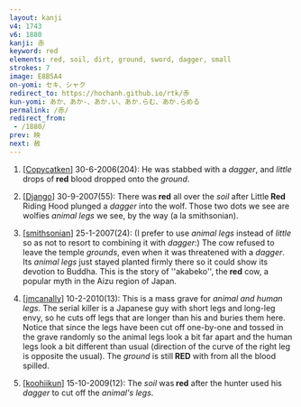 ```yaml
---
layout: kanji
v4: 1743
v6: 1880
kanji: 赤
keyword: red
elements: red, soil, dirt, ground, sword, dagger, small
strokes: 7
image: E8B5A4
on-yomi: セキ、シャク
redirect_to: https://hochanh.github.io/rtk/赤
kun-yomi: あか、あか-、あか.い、あか.らむ、あか.らめる
permalink: /赤/
redirect_from:
 - /1880/
prev: 映
next: 赦
---
```


1) [<a href="http://kanji.koohii.com/profile/Copycatken">Copycatken</a>] 30-6-2006(204): He was stabbed with a <em>dagger</em>, and <em>little</em> drops of<strong> red</strong> blood dropped onto the <em>ground</em>.

2) [<a href="http://kanji.koohii.com/profile/Django">Django</a>] 30-9-2007(55): There was<strong> red</strong> all over the <em>soil</em> after Little<strong> Red</strong> Riding Hood plunged a <em>dagger</em> into the wolf. Those two dots we see are wolfies <em>animal legs</em> we see, by the way (a la smithsonian).

3) [<a href="http://kanji.koohii.com/profile/smithsonian">smithsonian</a>] 25-1-2007(24): (I prefer to use <em>animal legs</em> instead of <em>little</em> so as not to resort to combining it with <em>dagger</em>:) The cow refused to leave the temple <em>grounds</em>, even when it was threatened with a <em>dagger</em>. Its <em>animal legs</em> just stayed planted firmly there so it could show its devotion to Buddha. This is the story of &#039;&#039;akabeko&#039;&#039;, the<strong> red</strong> cow, a popular myth in the Aizu region of Japan.

4) [<a href="http://kanji.koohii.com/profile/jmcanally">jmcanally</a>] 10-2-2010(13): This is a mass grave for <em>animal and human legs</em>. The serial killer is a Japanese guy with short legs and long-leg envy, so he cuts off legs that are longer than his and buries them here. Notice that since the legs have been cut off one-by-one and tossed in the grave randomly so the animal legs look a bit far apart and the human legs look a bit different than usual (direction of the curve of the right leg is opposite the usual). The <em>ground</em> is still<strong> RED</strong> with from all the blood spilled.

5) [<a href="http://kanji.koohii.com/profile/koohiikun">koohiikun</a>] 15-10-2009(12): The <em>soil</em> was<strong> red</strong> after the hunter used his <em>dagger</em> to cut off the <em>animal&#039;s legs</em>.

